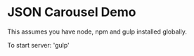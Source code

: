 # JSON Carousel Demo

This assumes you have node, npm and gulp installed globally.

To start server: 'gulp'
